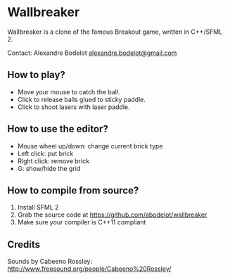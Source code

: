 Wallbreaker
===========

Wallbreaker is a clone of the famous Breakout game, written in C++/SFML 2.

Contact: Alexandre Bodelot <alexandre.bodelot@gmail.com>


How to play?
------------

- Move your mouse to catch the ball.
- Click to release balls glued to sticky paddle.
- Click to shoot lasers with laser paddle.


How to use the editor?
----------------------

- Mouse wheel up/down: change current brick type
- Left click: put brick
- Right click: remove brick
- G: show/hide the grid


How to compile from source?
---------------------------

1. Install SFML 2
2. Grab the source code at https://github.com/abodelot/wallbreaker
3. Make sure your compiler is C++11 compliant


Credits
-------

Sounds by Cabeeno Rossley: http://www.freesound.org/people/Cabeeno%20Rossley/
